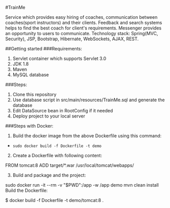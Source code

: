 #TrainMe

Service which provides easy hiring of coaches, communication between coaches(sport instructors) and their clients. Feedback and search systems helps to find the best coach for client's requirements. Messenger provides an opportunity to users to communicate. Technology stack: Spring(MVC, Security), JSP, Bootstrap, Hibernate, WebSockets, AJAX, REST.

##Getting started
###Requirements:
1. Servlet container which supports Servlet 3.0
2. JDK 1.8
3. Maven 
4. MySQL database

###Steps:
1. Clone this repository
2. Use database script in src/main/resources/TrainMe.sql and generate the database
3. Edit DataSource bean in RootConfig if it needed
4. Deploy project to your local server

###Steps with Docker:
1. Build the docker image from the above Dockerfile using this command:
- `sudo docker build -f Dockerfile -t demo `
2. Create a Dockerfile with following content:

FROM tomcat:8
ADD target/*.war /usr/local/tomcat/webapps/

3. Build and package and the project:

sudo docker run -it --rm -v "$PWD":/app -w /app demo mvn clean install
Build the Dockerfile:

$ docker build -f Dockerfile -t demo/tomcat:8 .
